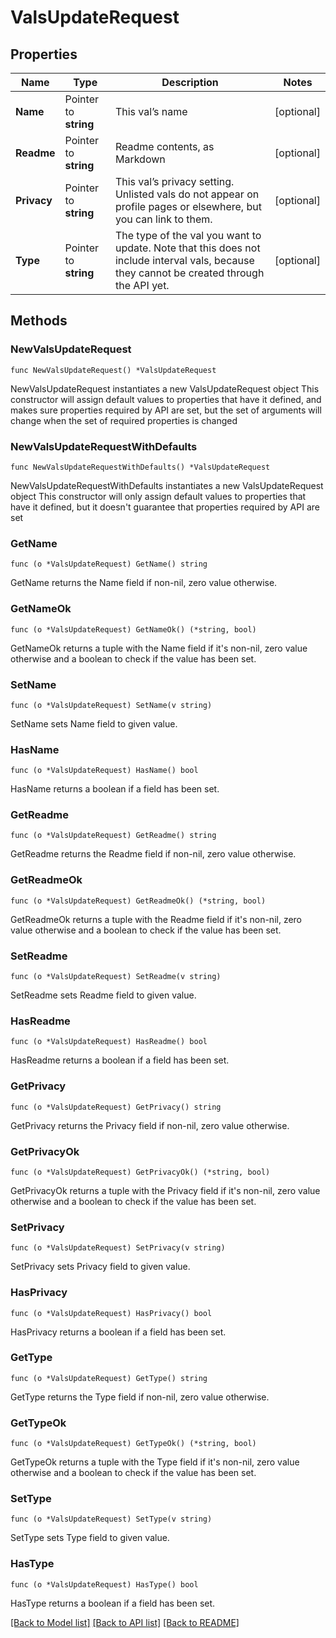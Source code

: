 # ValsUpdateRequest

## Properties

Name | Type | Description | Notes
------------ | ------------- | ------------- | -------------
**Name** | Pointer to **string** | This val’s name | [optional] 
**Readme** | Pointer to **string** | Readme contents, as Markdown | [optional] 
**Privacy** | Pointer to **string** | This val’s privacy setting. Unlisted vals do not appear on profile pages or elsewhere, but you can link to them. | [optional] 
**Type** | Pointer to **string** | The type of the val you want to update. Note that this does not include interval vals, because they cannot be created through the API yet. | [optional] 

## Methods

### NewValsUpdateRequest

`func NewValsUpdateRequest() *ValsUpdateRequest`

NewValsUpdateRequest instantiates a new ValsUpdateRequest object
This constructor will assign default values to properties that have it defined,
and makes sure properties required by API are set, but the set of arguments
will change when the set of required properties is changed

### NewValsUpdateRequestWithDefaults

`func NewValsUpdateRequestWithDefaults() *ValsUpdateRequest`

NewValsUpdateRequestWithDefaults instantiates a new ValsUpdateRequest object
This constructor will only assign default values to properties that have it defined,
but it doesn't guarantee that properties required by API are set

### GetName

`func (o *ValsUpdateRequest) GetName() string`

GetName returns the Name field if non-nil, zero value otherwise.

### GetNameOk

`func (o *ValsUpdateRequest) GetNameOk() (*string, bool)`

GetNameOk returns a tuple with the Name field if it's non-nil, zero value otherwise
and a boolean to check if the value has been set.

### SetName

`func (o *ValsUpdateRequest) SetName(v string)`

SetName sets Name field to given value.

### HasName

`func (o *ValsUpdateRequest) HasName() bool`

HasName returns a boolean if a field has been set.

### GetReadme

`func (o *ValsUpdateRequest) GetReadme() string`

GetReadme returns the Readme field if non-nil, zero value otherwise.

### GetReadmeOk

`func (o *ValsUpdateRequest) GetReadmeOk() (*string, bool)`

GetReadmeOk returns a tuple with the Readme field if it's non-nil, zero value otherwise
and a boolean to check if the value has been set.

### SetReadme

`func (o *ValsUpdateRequest) SetReadme(v string)`

SetReadme sets Readme field to given value.

### HasReadme

`func (o *ValsUpdateRequest) HasReadme() bool`

HasReadme returns a boolean if a field has been set.

### GetPrivacy

`func (o *ValsUpdateRequest) GetPrivacy() string`

GetPrivacy returns the Privacy field if non-nil, zero value otherwise.

### GetPrivacyOk

`func (o *ValsUpdateRequest) GetPrivacyOk() (*string, bool)`

GetPrivacyOk returns a tuple with the Privacy field if it's non-nil, zero value otherwise
and a boolean to check if the value has been set.

### SetPrivacy

`func (o *ValsUpdateRequest) SetPrivacy(v string)`

SetPrivacy sets Privacy field to given value.

### HasPrivacy

`func (o *ValsUpdateRequest) HasPrivacy() bool`

HasPrivacy returns a boolean if a field has been set.

### GetType

`func (o *ValsUpdateRequest) GetType() string`

GetType returns the Type field if non-nil, zero value otherwise.

### GetTypeOk

`func (o *ValsUpdateRequest) GetTypeOk() (*string, bool)`

GetTypeOk returns a tuple with the Type field if it's non-nil, zero value otherwise
and a boolean to check if the value has been set.

### SetType

`func (o *ValsUpdateRequest) SetType(v string)`

SetType sets Type field to given value.

### HasType

`func (o *ValsUpdateRequest) HasType() bool`

HasType returns a boolean if a field has been set.


[[Back to Model list]](../README.md#documentation-for-models) [[Back to API list]](../README.md#documentation-for-api-endpoints) [[Back to README]](../README.md)



